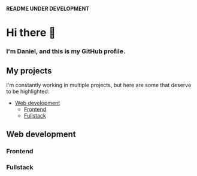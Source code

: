 **README UNDER DEVELOPMENT**
# Hi there 👋

### I'm Daniel, and this is my GitHub profile.

## My projects

I'm constantly working in multiple projects, but here are some that deserve to be highlighted:

- [Web development](#web-development)
  - [Frontend](#frontend)
  - [Fullstack](#fullstack)

## Web development
### Frontend
### Fullstack
<!--
**daniel-web-developer/daniel-web-developer** is a ✨ _special_ ✨ repository because its `README.md` (this file) appears on your GitHub profile.

Here are some ideas to get you started:

- 🔭 I’m currently working on ...
- 🌱 I’m currently learning ...
- 👯 I’m looking to collaborate on ...
- 🤔 I’m looking for help with ...
- 💬 Ask me about ...
- 📫 How to reach me: ...
- 😄 Pronouns: ...
- ⚡ Fun fact: ...
-->
